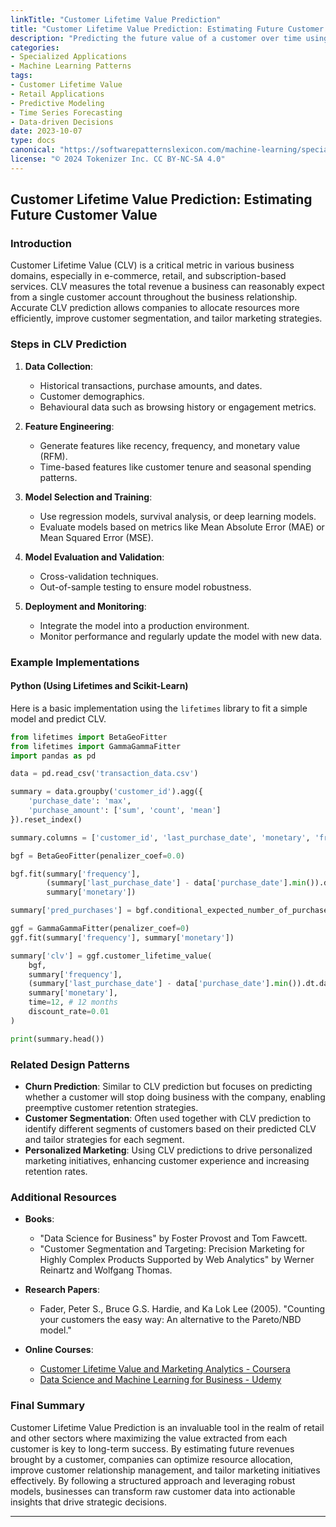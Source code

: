 ```yaml
---
linkTitle: "Customer Lifetime Value Prediction"
title: "Customer Lifetime Value Prediction: Estimating Future Customer Value"
description: "Predicting the future value of a customer over time using machine learning."
categories:
- Specialized Applications
- Machine Learning Patterns
tags:
- Customer Lifetime Value
- Retail Applications
- Predictive Modeling
- Time Series Forecasting
- Data-driven Decisions
date: 2023-10-07
type: docs
canonical: "https://softwarepatternslexicon.com/machine-learning/specialized-applications/retail-applications/customer-lifetime-value-prediction"
license: "© 2024 Tokenizer Inc. CC BY-NC-SA 4.0"
---
```


## Customer Lifetime Value Prediction: Estimating Future Customer Value

### Introduction

Customer Lifetime Value (CLV) is a critical metric in various business domains, especially in e-commerce, retail, and subscription-based services. CLV measures the total revenue a business can reasonably expect from a single customer account throughout the business relationship. Accurate CLV prediction allows companies to allocate resources more efficiently, improve customer segmentation, and tailor marketing strategies.

### Steps in CLV Prediction

1. **Data Collection**:
    - Historical transactions, purchase amounts, and dates.
    - Customer demographics.
    - Behavioural data such as browsing history or engagement metrics.

2. **Feature Engineering**:
    - Generate features like recency, frequency, and monetary value (RFM).
    - Time-based features like customer tenure and seasonal spending patterns.
    
3. **Model Selection and Training**:
    - Use regression models, survival analysis, or deep learning models.
    - Evaluate models based on metrics like Mean Absolute Error (MAE) or Mean Squared Error (MSE).
    
4. **Model Evaluation and Validation**:
    - Cross-validation techniques.
    - Out-of-sample testing to ensure model robustness.

5. **Deployment and Monitoring**:
    - Integrate the model into a production environment.
    - Monitor performance and regularly update the model with new data.

### Example Implementations

#### Python (Using Lifetimes and Scikit-Learn)

Here is a basic implementation using the `lifetimes` library to fit a simple model and predict CLV.

```python
from lifetimes import BetaGeoFitter
from lifetimes import GammaGammaFitter
import pandas as pd

data = pd.read_csv('transaction_data.csv')

summary = data.groupby('customer_id').agg({
    'purchase_date': 'max',
    'purchase_amount': ['sum', 'count', 'mean']
}).reset_index()

summary.columns = ['customer_id', 'last_purchase_date', 'monetary', 'frequency', 'avg_purchase_value']

bgf = BetaGeoFitter(penalizer_coef=0.0)

bgf.fit(summary['frequency'], 
        (summary['last_purchase_date'] - data['purchase_date'].min()).dt.days,
        summary['monetary'])

summary['pred_purchases'] = bgf.conditional_expected_number_of_purchases_up_to_time(30)

ggf = GammaGammaFitter(penalizer_coef=0)
ggf.fit(summary['frequency'], summary['monetary'])

summary['clv'] = ggf.customer_lifetime_value(
    bgf,
    summary['frequency'],
    (summary['last_purchase_date'] - data['purchase_date'].min()).dt.days,
    summary['monetary'],
    time=12, # 12 months
    discount_rate=0.01
)

print(summary.head())
```

### Related Design Patterns

- **Churn Prediction**: Similar to CLV prediction but focuses on predicting whether a customer will stop doing business with the company, enabling preemptive customer retention strategies.
- **Customer Segmentation**: Often used together with CLV prediction to identify different segments of customers based on their predicted CLV and tailor strategies for each segment.
- **Personalized Marketing**: Using CLV predictions to drive personalized marketing initiatives, enhancing customer experience and increasing retention rates.

### Additional Resources

- **Books**:
  - "Data Science for Business" by Foster Provost and Tom Fawcett.
  - "Customer Segmentation and Targeting: Precision Marketing for Highly Complex Products Supported by Web Analytics" by Werner Reinartz and Wolfgang Thomas.
  
- **Research Papers**:
  - Fader, Peter S., Bruce G.S. Hardie, and Ka Lok Lee (2005). "Counting your customers the easy way: An alternative to the Pareto/NBD model."

- **Online Courses**:
  - [Customer Lifetime Value and Marketing Analytics - Coursera](https://www.coursera.org/learn/customer-analytics)
  - [Data Science and Machine Learning for Business - Udemy](https://www.udemy.com/course/data-science-for-business/)

### Final Summary

Customer Lifetime Value Prediction is an invaluable tool in the realm of retail and other sectors where maximizing the value extracted from each customer is key to long-term success. By estimating future revenues brought by a customer, companies can optimize resource allocation, improve customer relationship management, and tailor marketing initiatives effectively. By following a structured approach and leveraging robust models, businesses can transform raw customer data into actionable insights that drive strategic decisions.

---
